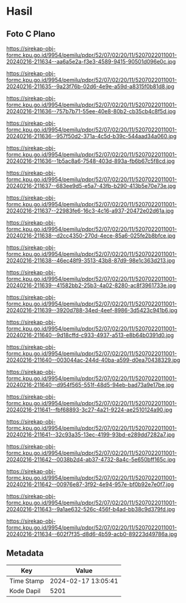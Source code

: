 # Hasil

## Foto C Plano

https://sirekap-obj-formc.kpu.go.id/9954/pemilu/pdpr/52/07/02/20/11/5207022011001-20240216-211634--aa6a5e2a-f3e3-4589-9415-90501d096e0c.jpg

https://sirekap-obj-formc.kpu.go.id/9954/pemilu/pdpr/52/07/02/20/11/5207022011001-20240216-211635--9a23f76b-02d6-4e9e-a59d-a8315f0b81d8.jpg

https://sirekap-obj-formc.kpu.go.id/9954/pemilu/pdpr/52/07/02/20/11/5207022011001-20240216-211636--757b7b71-55ee-40e8-80b2-cb35cb4c8f5d.jpg

https://sirekap-obj-formc.kpu.go.id/9954/pemilu/pdpr/52/07/02/20/11/5207022011001-20240216-211636--957f50d2-371a-4c5d-b39c-544aad34a060.jpg

https://sirekap-obj-formc.kpu.go.id/9954/pemilu/pdpr/52/07/02/20/11/5207022011001-20240216-211636--1b5ac8a6-7548-403d-893a-fb6b67c5f8cd.jpg

https://sirekap-obj-formc.kpu.go.id/9954/pemilu/pdpr/52/07/02/20/11/5207022011001-20240216-211637--683ee9d5-e5a7-43fb-b290-413b5e70e73e.jpg

https://sirekap-obj-formc.kpu.go.id/9954/pemilu/pdpr/52/07/02/20/11/5207022011001-20240216-211637--22983fe6-16c3-4c16-a937-20472e02d61a.jpg

https://sirekap-obj-formc.kpu.go.id/9954/pemilu/pdpr/52/07/02/20/11/5207022011001-20240216-211638--d2cc4350-270d-4ece-85a6-025fe2b8bfce.jpg

https://sirekap-obj-formc.kpu.go.id/9954/pemilu/pdpr/52/07/02/20/11/5207022011001-20240216-211638--46ec48f9-3513-43b8-87d9-98e1c363d213.jpg

https://sirekap-obj-formc.kpu.go.id/9954/pemilu/pdpr/52/07/02/20/11/5207022011001-20240216-211639--41582bb2-25b3-4a02-8280-ac8f3961733e.jpg

https://sirekap-obj-formc.kpu.go.id/9954/pemilu/pdpr/52/07/02/20/11/5207022011001-20240216-211639--3920d788-34ed-4eef-8986-3d5423c941b6.jpg

https://sirekap-obj-formc.kpu.go.id/9954/pemilu/pdpr/52/07/02/20/11/5207022011001-20240216-211640--9d18cffd-c933-4937-a513-e8b64b0391d0.jpg

https://sirekap-obj-formc.kpu.go.id/9954/pemilu/pdpr/52/07/02/20/11/5207022011001-20240216-211640--003044ac-244d-40ba-a599-d0ea70438329.jpg

https://sirekap-obj-formc.kpu.go.id/9954/pemilu/pdpr/52/07/02/20/11/5207022011001-20240216-211640--d954f565-551f-48d5-94eb-bad73a9e17be.jpg

https://sirekap-obj-formc.kpu.go.id/9954/pemilu/pdpr/52/07/02/20/11/5207022011001-20240216-211641--fbf68893-3c27-4a21-9224-ae2510124a90.jpg

https://sirekap-obj-formc.kpu.go.id/9954/pemilu/pdpr/52/07/02/20/11/5207022011001-20240216-211641--32c93a35-13ec-4199-93bd-e289dd7282a7.jpg

https://sirekap-obj-formc.kpu.go.id/9954/pemilu/pdpr/52/07/02/20/11/5207022011001-20240216-211642--0038b2d4-ab37-4732-8a4c-5e650bff165c.jpg

https://sirekap-obj-formc.kpu.go.id/9954/pemilu/pdpr/52/07/02/20/11/5207022011001-20240216-211642--00976e87-3f92-4e94-957e-bf0b92e7e0f7.jpg

https://sirekap-obj-formc.kpu.go.id/9954/pemilu/pdpr/52/07/02/20/11/5207022011001-20240216-211643--9a1ae632-526c-456f-b4ad-bb38c9d379fd.jpg

https://sirekap-obj-formc.kpu.go.id/9954/pemilu/pdpr/52/07/02/20/11/5207022011001-20240216-211634--602f7f35-d8d6-4b59-acb0-89223d49786a.jpg


## Metadata

| Key        | Value               |
| ---------- | ------------------- |
| Time Stamp | 2024-02-17 13:05:41 |
| Kode Dapil | 5201                |



